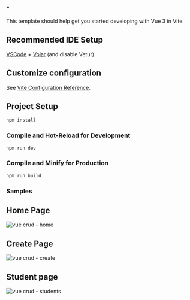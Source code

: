 # .

This template should help get you started developing with Vue 3 in Vite.

## Recommended IDE Setup

[VSCode](https://code.visualstudio.com/) + [Volar](https://marketplace.visualstudio.com/items?itemName=Vue.volar) (and disable Vetur).

## Customize configuration

See [Vite Configuration Reference](https://vitejs.dev/config/).

## Project Setup

```sh
npm install
```

### Compile and Hot-Reload for Development

```sh
npm run dev
```

### Compile and Minify for Production

```sh
npm run build
```
### Samples
## Home Page
![vue crud - home](https://github.com/user-attachments/assets/d3677815-4bfe-4863-995a-3b54e55f13f7)

## Create Page
![vue crud - create](https://github.com/user-attachments/assets/ca11b600-6bfe-44bd-afb5-8c68d9f9e9c6)

## Student page
![vue crud - students](https://github.com/user-attachments/assets/d87aa3d6-d664-48c1-b17f-06ae3e523eca)

